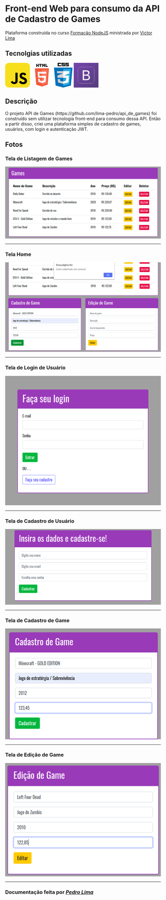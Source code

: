 # Front-end Web para consumo da API de Cadastro de Games
Plataforma construída no curso [Formação NodeJS](https://www.udemy.com/course/formacao-nodejs/) ministrada por [Victor Lima](https://github.com/techtuxbr)

## Tecnolgias utilizadas

<img src="/icons/js_icon_1.png" width="80" height="80"/> <img src="/icons/html_icon.png" width="70" height="80"/> <img src="/icons/css_icon.png" width="60" height="80"/> <img src="/icons/bootstrap_1.png" width="80" height="80"/>


## Descrição

<P> O projeto API de Games (https://github.com/lima-pedro/api_de_games) foi construído sem utilizar tecnologia front-end para consumo dessa API. Então a partir disso, criei uma plataforma simples de cadastro de games, usuários, com login e autenticação JWT. </p>

## Fotos 

### Tela de Listagem de Games

<img src="/img/listagem_games.png" alt="Tela de listagem de games"/>

<hr />

### Tela Home

<img src="/img/home_geral.png" alt="Tela home"/>

<hr />

### Tela de Login de Usuário

<img src="/img/login.png" alt="Tela de Login"/>

<hr />

### Tela de Cadastro de Usuário

<img src="/img/cadastro_usuario.png" alt="Tela de cadastro de usuário"/>

<hr />

### Tela de Cadastro de Game

<img src="/img/cadastro_game.png" alt="Tela de cadastro de game"/>

<hr />

### Tela de Edição de Game

<img src="/img/edicao_game.png" alt="Tela de edição de game"/>

<hr />

### Documentação feita por [_*Pedro Lima*_](https://www.linkedin.com/in/pedro-lima-832514195/)
